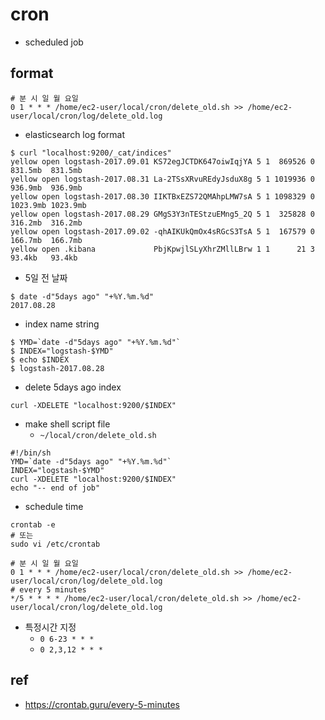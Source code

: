 # cron
- scheduled job

## format

```
# 분 시 일 월 요일
0 1 * * * /home/ec2-user/local/cron/delete_old.sh >> /home/ec2-user/local/cron/log/delete_old.log
```

- elasticsearch log format

```
$ curl "localhost:9200/_cat/indices"
yellow open logstash-2017.09.01 KS72egJCTDK647oiwIqjYA 5 1  869526 0  831.5mb  831.5mb
yellow open logstash-2017.08.31 La-2TSsXRvuREdyJsduX8g 5 1 1019936 0  936.9mb  936.9mb
yellow open logstash-2017.08.30 IIKTBxEZS72QMAhpLMW7sA 5 1 1098329 0 1023.9mb 1023.9mb
yellow open logstash-2017.08.29 GMgS3Y3nTEStzuEMng5_2Q 5 1  325828 0  316.2mb  316.2mb
yellow open logstash-2017.09.02 -qhAIKUkQmOx4sRGcS3TsA 5 1  167579 0  166.7mb  166.7mb
yellow open .kibana             PbjKpwjlSLyXhrZMllLBrw 1 1      21 3   93.4kb   93.4kb
```

- 5일 전 날짜

```
$ date -d"5days ago" "+%Y.%m.%d"
2017.08.28
```

- index name string

```
$ YMD=`date -d"5days ago" "+%Y.%m.%d"`
$ INDEX="logstash-$YMD"
$ echo $INDEX
$ logstash-2017.08.28
```

- delete 5days ago index

```
curl -XDELETE "localhost:9200/$INDEX"
```

- make shell script file
  - `~/local/cron/delete_old.sh`

```
#!/bin/sh
YMD=`date -d"5days ago" "+%Y.%m.%d"`
INDEX="logstash-$YMD"
curl -XDELETE "localhost:9200/$INDEX"
echo "-- end of job"
```

- schedule time

```
crontab -e
# 또는
sudo vi /etc/crontab
```

```
# 분 시 일 월 요일
0 1 * * * /home/ec2-user/local/cron/delete_old.sh >> /home/ec2-user/local/cron/log/delete_old.log
# every 5 minutes
*/5 * * * * /home/ec2-user/local/cron/delete_old.sh >> /home/ec2-user/local/cron/log/delete_old.log
```

- 특정시간 지정
  - `0 6-23 * * *`
  - `0 2,3,12 * * *`

## ref
- https://crontab.guru/every-5-minutes
